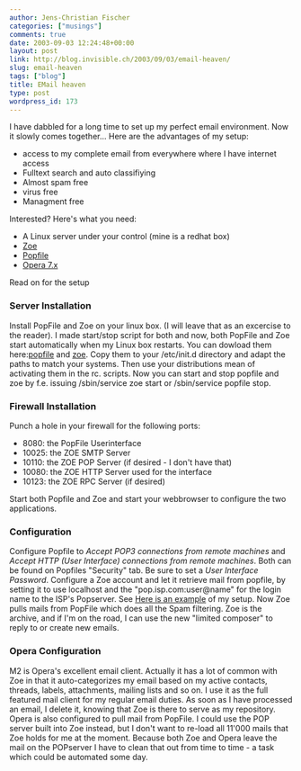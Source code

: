 ```yaml
---
author: Jens-Christian Fischer
categories: ["musings"]
comments: true
date: 2003-09-03 12:24:48+00:00
layout: post
link: http://blog.invisible.ch/2003/09/03/email-heaven/
slug: email-heaven
tags: ["blog"]
title: EMail heaven
type: post
wordpress_id: 173
---
```


I have dabbled for a long time to set up my perfect email environment. Now it slowly comes together... 
Here are the advantages of my setup:

  * access to my complete email from everywhere where I have internet access
  * Fulltext search and auto classifiying
  * Almost spam free
  * virus free
  * Managment free


Interested? Here's what you need:
  * A Linux server under your control (mine is a redhat box)
  * [Zoe](http://guests.itvectors.it/zoe/)
  * [Popfile](http://popfile.sourceforge.net/)
  * [Opera 7.x](http://www.opera.com/)

Read on for the setup
<!-- more -->
  


### Server Installation


Install PopFile and Zoe on your linux box. (I will leave that as an excercise to the reader).
I made start/stop script for both and now, both PopFile and Zoe start automatically when my Linux box restarts. You can dowload them here:[popfile](/files/popfile.txt) and [zoe](/files/zoe.txt). Copy them to your /etc/init.d directory and adapt the paths to match your systems. Then use your distributions mean of activating them in the rc. scripts.
Now you can start and stop popfile and zoe by f.e. issuing /sbin/service zoe start or /sbin/service popfile stop.
  


### Firewall Installation


Punch a hole in your firewall for the following ports:

  * 8080: the PopFile Userinterface
  * 10025: the ZOE SMTP Server
  * 10110: the ZOE POP Server (if desired - I don't have that)
  * 10080: the ZOE HTTP Server used for the interface
  * 10123: the ZOE RPC Server (if desired)

Start both Popfile and Zoe and start your webbrowser to configure the two applications.
  


### Configuration


Configure Popfile to _Accept POP3 connections from remote machines_ and _Accept HTTP (User Interface) connections from remote machines_. Both can be found on Popfiles "Security" tab.
Be sure to set a _User Interface Password_.
Configure a Zoe account and let it retrieve mail from popfile, by setting it to use localhost and the "pop.isp.com:user@name" for the login name to the ISP's Popserver. See [Here is an example](http://www.invisible.ch/images/zoe-config.html) of my setup.
Now Zoe pulls mails from PopFile which does all the Spam filtering. Zoe is the archive, and if I'm on the road, I can use the new "limited composer" to reply to or create new emails.
  


### Opera Configuration


M2 is Opera's excellent email client. Actually it has a lot of common with Zoe in that it auto-categorizes my email based on my active contacts, threads, labels, attachments, mailing lists and so on.
I use it as the full featured mail client for my regular email duties. As soon as I have processed an email, I delete it, knowing that Zoe is there to serve as my repository. Opera is also configured to pull mail from PopFile. I could use the POP server built into Zoe instead, but I don't want to re-load all 11'000 mails that Zoe holds for me at the moment. 
Because both Zoe and Opera leave the mail on the POPserver I have to clean that out from time to time - a task which could be automated some day.
